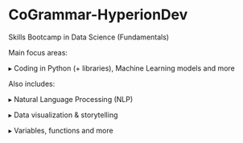 # CoGrammar-HyperionDev
Skills Bootcamp in Data Science (Fundamentals)


Main focus areas:

▸ Coding in Python (+ libraries),
   Machine Learning models 
   and more

Also includes:

▸ Natural Language Processing (NLP)

▸ Data visualization & storytelling

▸ Variables, functions and more
